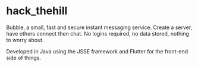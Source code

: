 # hack_thehill

Bubble, a small, fast and secure instant messaging service. Create a server, have others connect then chat. No logins required, no data stored, nothing to worry about. 

Developed in Java using the JSSE framework and Flutter for the front-end side of things. 
